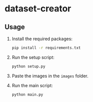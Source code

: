 # dataset-creator

## Usage

1. Install the required packages:
    ```bash
    pip install -r requirements.txt
    ```
2. Run the setup script:
    ```bash
    python setup.py
    ```
3. Paste the images in the `images` folder.

4. Run the main script:
    ```bash
    python main.py
    ```